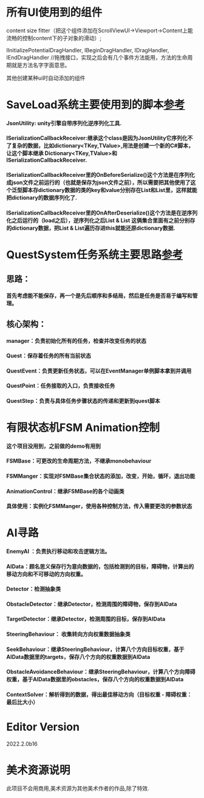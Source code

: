 # 所有UI使用到的组件
content size fitter（把这个组件添加在ScrollViewUI->Viewport->Content上能流畅的控制content下的子对象的滑动）;

IInitializePotentialDragHandler, IBeginDragHandler, IDragHandler, IEndDragHandler //拖拽接口，实现之后会有几个事件方法能用，方法的生命周期就是方法名字字面意思。

其他创建某种ui时自动添加的组件
# SaveLoad系统主要使用到的脚本[参考](https://github.com/shapedbyrainstudios/save-load-system"保存系统")
#### JsonUtility: unity引擎自带序列化逆序列化工具.

#### ISerializationCallbackReceiver:继承这个class是因为JsonUtility它序列化不了复杂的数据，比如dictionary<TKey,TValue>,用法是创建一个新的C#脚本，让这个脚本继承 Dictionary<TKey,TValue>和 ISerializationCallbackReceiver.

#### ISerializationCallbackReceiver里的OnBeforeSerialize()这个方法是在序列化成json文件之前运行的（也就是保存为json文件之前），所以需要把其他使用了这个泛型脚本存dictionary数据的类的key和value分别存在List<Key>和List<Value>里，这样就能把dictionary的数据序列化了.

#### ISerializationCallbackReceiver里的OnAfterDeserialize()这个方法是在逆序列化之后运行的（load之后），逆序列化之后List<Key> & List<Value> 这俩集合里面有之前分别存的dictionary数据，把List<Key> & List<Value>遍历存进this就能还原dictionary数据.

# QuestSystem任务系统主要思路[参考](https://github.com/shapedbyrainstudios/quest-system"任务系统")
## 思路：
#### 首先考虑能不能保存，再一个是先后顺序和多结局，然后是任务是否易于编写和管理。
## 核心架构：
#### manager：负责初始化所有的任务，检查并改变任务的状态
#### Quest：保存着任务的所有当前状态
#### QuestEvent：负责更新任务状态，可以在EventManager单例脚本拿到并调用
#### QuestPoint：任务接取的入口，负责接收任务
#### QuestStep：负责与具体任务步骤状态的传递和更新到quest脚本

# 有限状态机FSM Animation控制

#### 这个项目没用到，之前做的demo有用到
#### FSMBase：可更改的生命周期方法，不继承monobehaviour
#### FSMManger：实现对FSMBase集合状态的添加，改变，开始，循环，退出功能
#### AnimationControl：继承FSMBase的各个动画类
#### 具体使用：实例化FSMManger，使用各种控制方法，传入需要更改的参数状态

# AI寻路
#### EnemyAI ：负责执行移动和攻击逻辑方法。
#### AIData：顾名思义保存行为意向数据的，包括检测到的目标，障碍物，计算出的移动方向和不可移动的方向权重。

#### Detector：检测抽象类 
#### ObstacleDetector：继承Detector，检测周围的障碍物，保存到AIData
#### TargetDetector：继承Detector，检测周围的目标，保存到AIData

#### SteeringBehaviour： 收集转向方向权重数据抽象类
#### SeekBehaviour：继承SteeringBehaviour，计算八个方向目标权重，基于AIData数据里的targets，保存八个方向的权重数据到AIData
#### ObstacleAvoidanceBehaviour：继承SteeringBehaviour，计算八个方向障碍权重，基于AIData数据里的obstacles，保存八个方向的权重数据到AIData

#### ContextSolver：解析得到的数据，得出最佳移动方向（目标权重 - 障碍权重： 最后比大小）
# Editor Version
2022.2.0b16
# 美术资源说明
此项目不会用商用,美术资源为其他美术作者的作品,除了特效.
